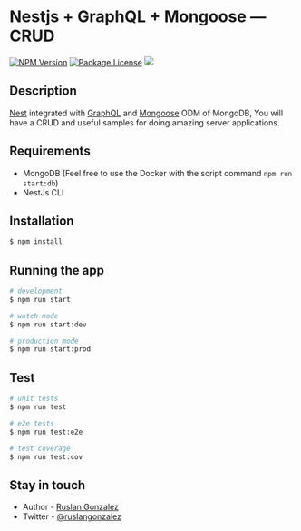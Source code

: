 # Nestjs + GraphQL + Mongoose — CRUD 

<a href="https://www.npmjs.com/~nestjscore"><img src="https://img.shields.io/npm/v/@nestjs/core.svg" alt="NPM Version" /></a>
<a href="https://www.npmjs.com/~nestjscore"><img src="https://img.shields.io/npm/l/@nestjs/core.svg" alt="Package License" /></a> <a href="https://twitter.com/ruslangonzalez"><img src="https://img.shields.io/twitter/follow/ruslangonzalez.svg?style=social&label=Follow"></a>
</p>

## Description

[Nest](https://github.com/nestjs/nest) integrated with [GraphQL](https://graphql.org/) and [Mongoose](https://mongoosejs.com/) ODM of MongoDB, You will have a CRUD and useful samples for doing amazing server applications.

## Requirements

- MongoDB (Feel free to use the Docker with the script command `npm run start:db`)
- NestJs CLI

## Installation

```bash
$ npm install
```

## Running the app

```bash
# development
$ npm run start

# watch mode
$ npm run start:dev

# production mode
$ npm run start:prod
```

## Test

```bash
# unit tests
$ npm run test

# e2e tests
$ npm run test:e2e

# test coverage
$ npm run test:cov
```

## Stay in touch

- Author - [Ruslan Gonzalez](https://rusgunx.tk)
- Twitter - [@ruslangonzalez](https://twitter.com/ruslangonzalez)

